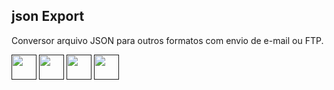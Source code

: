 ## json Export

Conversor arquivo JSON para outros formatos com envio de e-mail ou FTP.

<div align="left"> 
  <a href="" target="_blank"><img height"30" width="40" src="https://img.icons8.com/office/80/000000/exe.png"/></a>
  <a href="" target="_blank"><img height"30" width="40" src="https://img.icons8.com/officel/80/000000/doc.png"/></a>
  <a href="" target="_blank"><img height"30" width="40" src="https://img.icons8.com/office/80/000000/zip.png"/></a>
  <a href="" target="_blank"><img height"30" width="40" src="https://img.icons8.com/nolan/64/docker.png"/></a>
</div>
